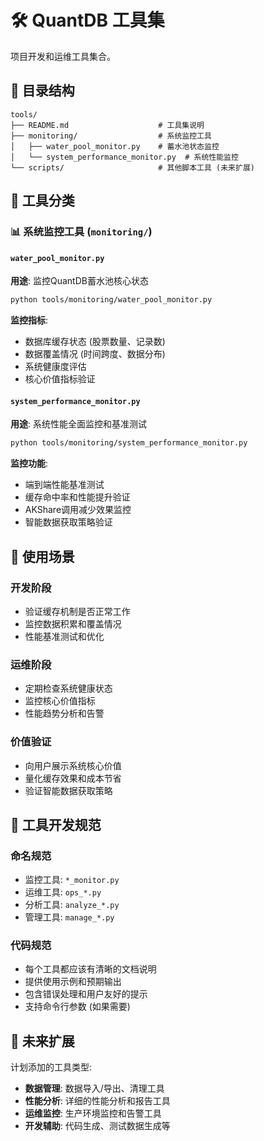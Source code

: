 # 🛠️ QuantDB 工具集

项目开发和运维工具集合。

## 📁 目录结构

```
tools/
├── README.md                    # 工具集说明
├── monitoring/                  # 系统监控工具
│   ├── water_pool_monitor.py    # 蓄水池状态监控
│   └── system_performance_monitor.py  # 系统性能监控
└── scripts/                     # 其他脚本工具 (未来扩展)
```

## 🎯 工具分类

### 📊 系统监控工具 (`monitoring/`)

#### `water_pool_monitor.py`
**用途**: 监控QuantDB蓄水池核心状态
```bash
python tools/monitoring/water_pool_monitor.py
```

**监控指标**:
- 数据库缓存状态 (股票数量、记录数)
- 数据覆盖情况 (时间跨度、数据分布)
- 系统健康度评估
- 核心价值指标验证

#### `system_performance_monitor.py`
**用途**: 系统性能全面监控和基准测试
```bash
python tools/monitoring/system_performance_monitor.py
```

**监控功能**:
- 端到端性能基准测试
- 缓存命中率和性能提升验证
- AKShare调用减少效果监控
- 智能数据获取策略验证

## 🚀 使用场景

### 开发阶段
- 验证缓存机制是否正常工作
- 监控数据积累和覆盖情况
- 性能基准测试和优化

### 运维阶段
- 定期检查系统健康状态
- 监控核心价值指标
- 性能趋势分析和告警

### 价值验证
- 向用户展示系统核心价值
- 量化缓存效果和成本节省
- 验证智能数据获取策略

## 📝 工具开发规范

### 命名规范
- 监控工具: `*_monitor.py`
- 运维工具: `ops_*.py`
- 分析工具: `analyze_*.py`
- 管理工具: `manage_*.py`

### 代码规范
- 每个工具都应该有清晰的文档说明
- 提供使用示例和预期输出
- 包含错误处理和用户友好的提示
- 支持命令行参数 (如果需要)

## 🔮 未来扩展

计划添加的工具类型:
- **数据管理**: 数据导入/导出、清理工具
- **性能分析**: 详细的性能分析和报告工具
- **运维监控**: 生产环境监控和告警工具
- **开发辅助**: 代码生成、测试数据生成等
